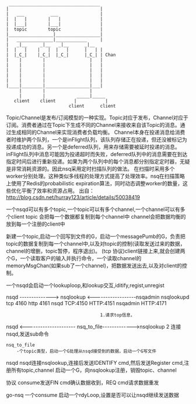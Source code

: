 	 ___________________________________
	|                   				|
	|   ___			 ___    			|
	|  |   |		|   |   			|
	|  |___|		|___|   			|
	|  topic		topic   			|
	|_________________|_________________|
	|   ______________|____________		|
	|   _|__     _|__   _|__      _|__
	|  |   |    |   |  |   |      |   |	|
	|  |_C_|    |_C_|  |_C_|      |_C_|	| Chan
	|    |        |   				|   |
	|    |     	  |    				|	|
	|    |        |   				|	|
	|    |        |   				|	|
	|  	 |        |      			|	|
	|____|________|_________________|___|
		 |        |                 |
		 |	      |            _____|_____
       client    client       |           |
                            client      client


Topic/Channel是发布/订阅模型的一种实现。Topic对应于发布，Channel对应于订阅。消费者通过在Topic下生成不同的Channel来接收来自该Topic的消息。通过生成相同的Channel来实现消费者负载均衡。
Channel本身在投递消息给消费者时维护两个队列，一个是inFlight队列，该队列存储正在投递，但还没被标记为投递成功的消息。另一个是deferred队列，用来存储需要被延时投递的消息。
inFlight队列中消息可能因为投递超时而失败，deferred队列中的消息需要在到达指定时间后进行重新投递。如果为两个队列中的每个消息都分别指定定时器，无疑是非常消耗资源的。因此nsq采用定时扫描队列的做法。 
在扫描时采用多个worker分别处理。这种类似多线程的处理方式提高了处理效率。nsq在扫描策略上使用了Redis的probabilistic expiration算法，同时动态调整worker的数量，这些优化平衡了效率和资源占用。
	出自：http://blog.csdn.net/hurray123/article/details/50038419
	
一个nsqd可以有多个topic,一个topic可以有多个channel,一个channel可以有多个client
topic 会把每一个数据都复制到每个channel中
channel会把数据均衡的放到每一个注册的client中

新建一个topic,启动一个回写到文件的G，启动一个messagePumb的G，负责把topic的数据复制到每一个channel中,以及对topic的控制(读取发送过来的数据，channel的增删，topic暂停，程序退出)。
(tcp 协议)client链接上来,就会创建两个G，一个读取客户的输入并执行命令，一个读取channel的memoryMsgChan(如果sub了一个channel)，把数据发送出去,以及对client的控制。

一个nsqd会启动一个lookuploop,和lookup交互,iditify,regist,unregist

nsqd -------------->	nsqlookup	<------------------nsqadmin
	nsqlookupd 		tcp 4160 http 4161
	nsqd 			TCP:4150 HTTP:4151
	nsqadmin		HTTP:4171

										1.请求top信息，
nsqd <--------------------- nsq_to_file------------->nsqlookup
	2 连接nsqd,发送sub命令

	nsq_to_file 
		-个topic类型，启动一个G处理从nsqd接受到的数据，启动一个G写文件

nsqd
		nsqd连接nsqlookup,连接后发送IDENTIFY cmd,然后发送Register cmd,注册所有topic,channel
		启动一个G，向nsqlookup注册，销毁topic、channel


协议
	consume发送FIN cmd确认数据收到，REQ cmd请求数据重发


go-nsq 
	一个consume 启动一个rdyLoop,设置是否可以让nsqd继续发送数据
